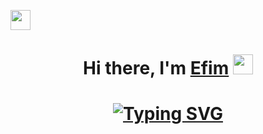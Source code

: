 <img src="https://img.icons8.com/?size=50&id=81844&format=png" height="32"/></h1> 
<h1 align="center">Hi there, I'm <a href="https://daniilshat.ru/" target="_blank">Efim</a> 
<img src="https://github.com/blackcater/blackcater/raw/main/images/Hi.gif" height="32"/></h1>
<h1 align="center"><a href="https://git.io/typing-svg"><img src="https://readme-typing-svg.herokuapp.com?font=Fira+Code&size=22&duration=6000&pause=1000&color=469A34&width=435&lines=I+love+frogs+and+Python+very+much+!" alt="Typing SVG" /></a>
<h1 [![trophy](https://github-profile-trophy.vercel.app/?username=ryo-ma)](https://github.com/ryo-ma/github-profile-trophy)/></h1>

